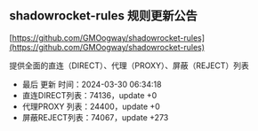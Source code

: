 ## shadowrocket-rules 规则更新公告

[https://github.com/GMOogway/shadowrocket-rules](https://github.com/GMOogway/shadowrocket-rules)

提供全面的直连（DIRECT）、代理（PROXY）、屏蔽（REJECT）列表
- 最后 更新 时间：2024-03-30 06:34:18
- 直连DIRECT列表：74136，update +0
- 代理PROXY 列表：24400，update +0
- 屏蔽REJECT列表：74067，update +273